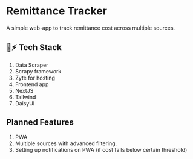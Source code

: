 # Remittance Tracker
A simple web-app to track remittance cost across multiple sources.

## 🔋⚡ Tech Stack
1. Data Scraper
  1. Scrapy framework
  2. Zyte for hosting
2. Frontend app
  1. NextJS
  2. Tailwind
  3. DaisyUI

## Planned Features
1. PWA
2. Multiple sources with advanced filtering.
3. Setting up notifications on PWA (if cost falls below certain threshold)
